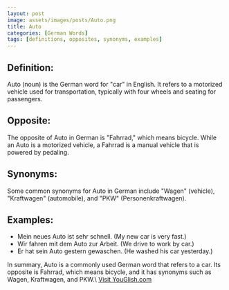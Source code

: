 ```yaml
---
layout: post
image: assets/images/posts/Auto.png
title: Auto
categories: [German Words]
tags: [definitions, opposites, synonyms, examples]
---
```


## Definition:
Auto (noun) is the German word for "car" in English. It refers to a motorized vehicle used for transportation, typically with four wheels and seating for passengers.

## Opposite:
The opposite of Auto in German is "Fahrrad," which means bicycle. While an Auto is a motorized vehicle, a Fahrrad is a manual vehicle that is powered by pedaling.

## Synonyms:
Some common synonyms for Auto in German include "Wagen" (vehicle), "Kraftwagen" (automobile), and "PKW" (Personenkraftwagen).

## Examples:
- Mein neues Auto ist sehr schnell. (My new car is very fast.)
- Wir fahren mit dem Auto zur Arbeit. (We drive to work by car.)
- Er hat sein Auto gestern gewaschen. (He washed his car yesterday.)

In summary, Auto is a commonly used German word that refers to a car. Its opposite is Fahrrad, which means bicycle, and it has synonyms such as Wagen, Kraftwagen, and PKW.\ <a id="yg-widget-0" class="youglish-widget" data-query="Auto" data-lang="german" data-components="8412" data-auto-start="0" data-bkg-color="theme_light" data-title="How%20to%20pronounce%20Auto%20in%20German"  rel="nofollow" href="https://youglish.com">Visit YouGlish.com</a><script async src="https://youglish.com/public/emb/widget.js" charset="utf-8"></script>